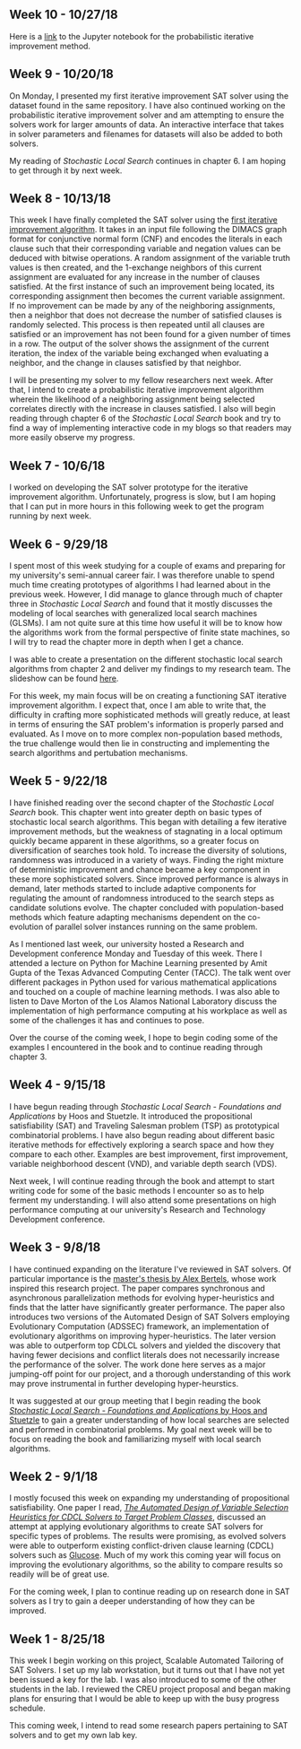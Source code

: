 ## Week 10 - 10/27/18
Here is a [link](https://github.com/sgiangreco/probabilistic-iterative-improvement/blob/master/SAT%20-%20Probabilistic%20Iterative%20Improvement.ipynb) to the Jupyter notebook for the probabilistic iterative improvement method.

## Week 9 - 10/20/18
  On Monday, I presented my first iterative improvement SAT solver using the dataset found in the same repository.  I have also continued working on the probabilistic iterative improvement solver and am attempting to ensure the solvers work for larger amounts of data.  An interactive interface that takes in solver parameters and filenames for datasets will also be added to both solvers.

My reading of _Stochastic Local Search_ continues in chapter 6.  I am hoping to get through it by next week.

## Week 8 - 10/13/18
  This week I have finally completed the SAT solver using the [first iterative improvement algorithm](https://github.com/sgiangreco/first-iterative-improvement).  It takes in an input file following the DIMACS graph format for conjunctive normal form (CNF) and encodes the literals in each clause such that their corresponding variable and negation values can be deduced with bitwise operations.  A random assignment of the variable truth values is then created, and the 1-exchange neighbors of this current assignment are evaluated for any increase in the number of clauses satisfied.  At the first instance of such an improvement being located, its corresponding assignment then becomes the current variable assignment.  If no improvement can be made by any of the neighboring assignments, then a neighbor that does not decrease the number of satisfied clauses is randomly selected.  This process is then repeated until all clauses are satisfied or an improvement has not been found for a given number of times in a row.  The output of the solver shows the assignment of the current iteration, the index of the variable being exchanged when evaluating a neighbor, and the change in clauses satisfied by that neighbor.

I will be presenting my solver to my fellow researchers next week.  After that, I intend to create a probabilistic iterative improvement algorithm wherein the likelihood of a neighboring assignment being selected correlates directly with the increase in clauses satisfied.  I also will begin reading through chapter 6 of the _Stochastic Local Search_ book and try to find a way of implementing interactive code in my blogs so that readers may more easily observe my progress.

## Week 7 - 10/6/18
  I worked on developing the SAT solver prototype for the iterative improvement algorithm.  Unfortunately, progress is slow, but I am hoping that I can put in more hours in this following week to get the program running by next week.

## Week 6 - 9/29/18

  I spent most of this week studying for a couple of exams and preparing for my university's semi-annual career fair.  I was therefore unable to spend much time creating prototypes of algorithms I had learned about in the previous week.  However, I did manage to glance through much of chapter three in _Stochastic Local Search_ and found that it mostly discusses the modeling of local searches with generalized local search machines (GLSMs).  I am not quite sure at this time how useful it will be to know how the algorithms work from the formal perspective of finite state machines, so I will try to read the chapter more in depth when I get a chance.
  
  I was able to create a presentation on the different stochastic local search algorithms from chapter 2 and deliver my findings to my research team.  The slideshow can be found [here](https://github.com/sgiangreco/Intro-to-Stochastic-Local-Search).
  
  For this week, my main focus will be on creating a functioning SAT iterative improvement algorithm.  I expect that, once I am able to write that, the difficulty in crafting more sophisticated methods will greatly reduce, at least in terms of ensuring the SAT problem's information is properly parsed and evaluated.  As I move on to more complex non-population based methods, the true challenge would then lie in constructing and implementing the search algorithms and pertubation mechanisms.

## Week 5 - 9/22/18

  I have finished reading over the second chapter of the _Stochastic Local Search_ book.  This chapter went into greater depth on basic types of stochastic local search algorithms.  This began with detailing a few iterative improvement methods, but the weakness of stagnating in a local optimum quickly became apparent in these algorithms, so a greater focus on diversification of searches took hold.  To increase the diversity of solutions, randomness was introduced in a variety of ways.  Finding the right mixture of deterministic improvement and chance became a key component in these more sophisticated solvers.  Since improved performance is always in demand, later methods started to include adaptive components for regulating the amount of randomness introduced to the search steps as candidate solutions evolve.  The chapter concluded with population-based methods which feature adapting mechanisms dependent on the co-evolution of parallel solver instances running on the same problem.

  As I mentioned last week, our university hosted a Research and Development conference Monday and Tuesday of this week.  There I attended a lecture on Python for Machine Learning presented by Amit Gupta of the Texas Advanced Computing Center (TACC).  The talk went over different packages in Python used for various mathematical applications and touched on a couple of machine learning methods.  I was also able to listen to Dave Morton of the Los Alamos National Laboratory discuss the implementation of high performance computing at his workplace as well as some of the challenges it has and continues to pose.

  Over the course of the coming week, I hope to begin coding some of the examples I encountered in the book and to continue reading through chapter 3.


## Week 4 - 9/15/18

  I have begun reading through _Stochastic Local Search - Foundations and Applications_ by Hoos and Stuetzle.  It introduced the propositional satisfiability (SAT) and Traveling Salesman problem (TSP) as prototypical combinatorial problems.  I have also begun reading about different basic iterative methods for effectively exploring a search space and how they compare to each other.  Examples are best improvement, first improvement, variable neighborhood descent (VND), and variable depth search (VDS).

  Next week, I will continue reading through the book and attempt to start writing code for some of the basic methods I encounter so as to help ferment my understanding.  I will also attend some presentations on high performance computing at our university's Research and Technology Development conference.


## Week 3 - 9/8/18

  I have continued expanding on the literature I've reviewed in SAT solvers.  Of particular importance is the [master's thesis by Alex Bertels](http://scholarsmine.mst.edu/cgi/viewcontent.cgi?article=8548&context=masters_theses), whose work inspired this research project.  The paper compares synchronous and asynchronous parallelization methods for evolving hyper-heuristics and finds that the latter have significantly greater performance.  The paper also introduces two versions of the Automated Design of SAT Solvers employing Evolutionary Computation (ADSSEC) framework, an implementation of evolutionary algorithms on improving hyper-heuristics.  The later version was able to outperform top CDLCL solvers and yielded the discovery that having fewer decisions and conflict literals does not necessarily increase the performance of the solver.  The work done here serves as a major jumping-off point for our project, and a thorough understanding of this work may prove instrumental in further developing hyper-heurstics.

  It was suggested at our group meeting that I begin reading the book [_Stochastic Local Search - Foundations and Applications_ by Hoos and Stuetzle](http://www.sls-book.net/) to gain a greater understanding of how local searches are selected and performed in combinatorial problems.  My goal next week will be to focus on reading the book and familiarizing myself with local search algorithms.


## Week 2 - 9/1/18

  I mostly focused this week on expanding my understanding of propositional satisfiability.  One paper I read, [_The Automated Design of Variable Selection Heuristics for CDCL Solvers to Target Problem Classes_](https://web.mst.edu/~tauritzd/pubs/2017/Illetskova2017.html), discussed an attempt at applying evolutionary algorithms to create SAT solvers for specific types of problems.  The results were promising, as evolved solvers were able to outperform existing conflict-driven clause learning (CDCL) solvers such as [Glucose](http://www.labri.fr/perso/lsimon/glucose/).  Much of my work this coming year will focus on improving the evolutionary algorithms, so the ability to compare results so readily will be of great use.

  For the coming week, I plan to continue reading up on research done in SAT solvers as I try to gain a deeper understanding of how they can be improved.


## Week 1 - 8/25/18

  This week I begin working on this project, Scalable Automated Tailoring of SAT Solvers.  I set up my lab workstation, but it turns out that I have not yet been issued a key for the lab.  I was also introduced to some of the other students in the lab.  I reviewed the CREU project proposal and began making plans for ensuring that I would be able to keep up with the busy progress schedule.

  This coming week, I intend to read some research papers pertaining to SAT solvers and to get my own lab key.

